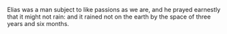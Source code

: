 Elias was a man subject to like passions as we are, and he prayed earnestly that it might not rain: and it rained not on the earth by the space of three years and six months.
